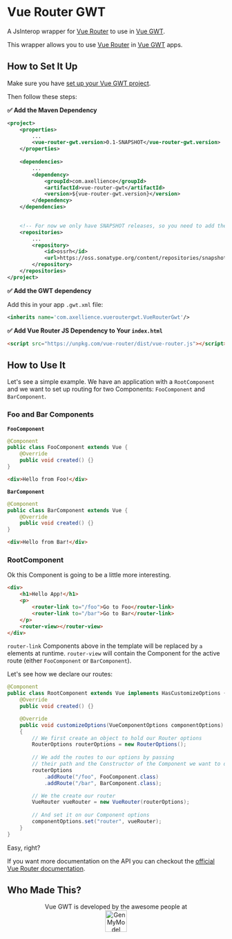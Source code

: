 # Vue Router GWT

A JsInterop wrapper for [Vue Router](https://github.com/vuejs/vue-router) to use in [Vue GWT](https://axellience.github.io/vue-gwt/).

This wrapper allows you to use [Vue Router](https://github.com/vuejs/vue-router) in [Vue GWT](https://axellience.github.io/vue-gwt/) apps.

## How to Set It Up

Make sure you have [set up your Vue GWT project](https://axellience.github.io/vue-gwt/project-setup.html).

Then follow these steps:

**✅ Add the Maven Dependency**

```xml
<project>
    <properties>
        ...
        <vue-router-gwt.version>0.1-SNAPSHOT</vue-router-gwt.version>
    </properties>
    
    <dependencies>
        ...
        <dependency>
            <groupId>com.axellience</groupId>
            <artifactId>vue-router-gwt</artifactId>
            <version>${vue-router-gwt.version}</version>
        </dependency>
    </dependencies>

    
    <!-- For now we only have SNAPSHOT releases, so you need to add the SonaType repository to get them -->
    <repositories>
        ...
        <repository>
            <id>ossrh</id>
            <url>https://oss.sonatype.org/content/repositories/snapshots</url>
        </repository>
    </repositories>
</project>
```

**✅ Add the GWT dependency**

Add this in your app `.gwt.xml` file:

```xml
<inherits name='com.axellience.vueroutergwt.VueRouterGwt'/>
```

**✅ Add Vue Router JS Dependency to Your `index.html`**

```html
<script src="https://unpkg.com/vue-router/dist/vue-router.js"></script>
```

## How to Use It

Let's see a simple example.
We have an application with a `RootComponent` and we want to set up routing for two Components: `FooComponent` and `BarComponent`.

### Foo and Bar Components

**`FooComponent`**

```java
@Component
public class FooComponent extends Vue {
    @Override
    public void created() {}
}
```

```html
<div>Hello from Foo!</div>
```

**`BarComponent`**

```java
@Component
public class BarComponent extends Vue {
    @Override
    public void created() {}
}
```

```html
<div>Hello from Bar!</div>
```

### RootComponent

Ok this Component is going to be a little more interesting.

```html
<div>
    <h1>Hello App!</h1>
    <p>
        <router-link to="/foo">Go to Foo</router-link>
        <router-link to="/bar">Go to Bar</router-link>
    </p>
    <router-view></router-view>
</div>
```

`router-link` Components above in the template will be replaced by `a` elements at runtime.
`router-view` will contain the Component for the active route (either `FooComponent` or `BarComponent`).

Let's see how we declare our routes:

```java
@Component
public class RootComponent extends Vue implements HasCustomizeOptions {
    @Override
    public void created() {}

    @Override
    public void customizeOptions(VueComponentOptions componentOptions)
    {
        // We first create an object to hold our Router options
        RouterOptions routerOptions = new RouterOptions();
        
        // We add the routes to our options by passing
        // their path and the Constructor of the Component we want to display on them
        routerOptions
            .addRoute("/foo", FooComponent.class)
            .addRoute("/bar", BarComponent.class);

        // We the create our router
        VueRouter vueRouter = new VueRouter(routerOptions);
        
        // And set it on our Component options
        componentOptions.set("router", vueRouter);
    }
}
```

Easy, right?

If you want more documentation on the API you can checkout the [official Vue Router documentation](https://router.vuejs.org/).

## Who Made This?

<p align="center">
    Vue GWT is developed by the awesome people at<br/>
    <a href="https://www.genmymodel.com" target="_blank">
        <img src="https://axellience.github.io/vue-gwt/resources/images/GenMyModel-Logo-Black.png" alt="GenMyModel" height="50"/>
    </a>
</p>